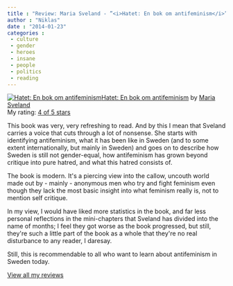 ```yaml
---
title : "Review: Maria Sveland - ”<i>Hatet: En bok om antifeminism</i>”"
author : "Niklas"
date : "2014-01-23"
categories : 
 - culture
 - gender
 - heroes
 - insane
 - people
 - politics
 - reading
---
```


[![Hatet: En bok om antifeminism](http://d202m5krfqbpi5.cloudfront.net/books/1361701797m/17411508.jpg)](http://www.goodreads.com/book/show/17411508)[Hatet: En bok om antifeminism](http://www.goodreads.com/book/show/17411508) by [Maria Sveland](http://www.goodreads.com/author/show/1311830)  
My rating: [4 of 5 stars](http://www.goodreads.com/review/show/556270869)  
  
This book was very, very refreshing to read. And by this I mean that Sveland carries a voice that cuts through a lot of nonsense. She starts with identifying antifeminism, what it has been like in Sweden (and to some extent internationally, but mainly in Sweden) and goes on to describe how Sweden is still not gender-equal, how antifeminism has grown beyond critique into pure hatred, and what this hatred consists of.

The book is modern. It's a piercing view into the callow, uncouth world made out by - mainly - anonymous men who try and fight feminism even though they lack the most basic insight into what feminism really is, not to mention self critique.

In my view, I would have liked more statistics in the book, and far less personal reflections in the mini-chapters that Sveland has divided into the name of months; I feel they got worse as the book progressed, but still, they're such a little part of the book as a whole that they're no real disturbance to any reader, I daresay.

Still, this is recommendable to all who want to learn about antifeminism in Sweden today.  
  
[View all my reviews](http://www.goodreads.com/review/show/556270869)
